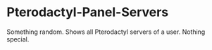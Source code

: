 # Pterodactyl-Panel-Servers
Something random. Shows all Pterodactyl servers of a user. Nothing special.
